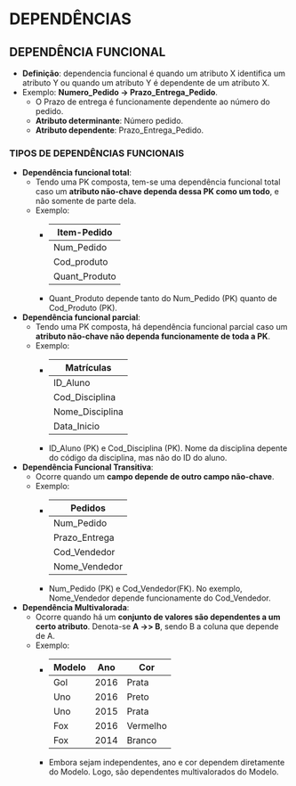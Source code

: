 # DEPENDÊNCIAS

## DEPENDÊNCIA FUNCIONAL
*   **Definição**: dependencia funcional é quando um atributo X identifica um atributo Y ou quando um atributo Y é dependente de um atributo X.
*   Exemplo: **Numero_Pedido &rightarrow; Prazo_Entrega_Pedido**.
    *   O Prazo de entrega é funcionamente dependente ao número do pedido.
    *   **Atributo determinante**: Número pedido.
    *   **Atributo dependente**: Prazo_Entrega_Pedido.

### TIPOS DE DEPENDÊNCIAS FUNCIONAIS
*   **Dependência funcional total**:
    *   Tendo uma PK composta, tem-se uma dependência funcional total caso um **atributo não-chave dependa dessa PK como um todo**, e não somente de parte dela.
    *   Exemplo:
        *   | Item-Pedido   |
            |---------------|
            | Num_Pedido    |
            | Cod_produto   |
            | Quant_Produto |
        *   Quant_Produto depende tanto do Num_Pedido (PK) quanto de Cod_Produto (PK).
*   **Dependência funcional parcial**:
    *   Tendo uma PK composta, há dependência funcional parcial caso um **atributo não-chave não dependa funcionamente de toda a PK**.
    *   Exemplo:
        *   | Matrículas      |
            |-----------------|
            | ID_Aluno        |
            | Cod_Disciplina  |
            | Nome_Disciplina |
            | Data_Inicio     |
        *   ID_Aluno (PK) e Cod_Disciplina (PK). Nome da disciplina depente do código da disciplina, mas não do ID do aluno.
*   **Dependência Funcional Transitiva**:
    *   Ocorre quando um **campo depende de outro campo não-chave**.
    *   Exemplo:
        *   | Pedidos           |
            |-------------------|
            | Num_Pedido        |
            | Prazo_Entrega     |
            | Cod_Vendedor      |
            | Nome_Vendedor     |
        *   Num_Pedido (PK) e Cod_Vendedor(FK). No exemplo, Nome_Vendedor depende funcionamente do Cod_Vendedor.
*   **Dependência Multivalorada**:
    *   Ocorre quando há um **conjunto de valores são dependentes a um certo atributo**. Denota-se **A ->> B**, sendo B a coluna que depende de A.
    *   Exemplo:
        *   | Modelo | Ano  | Cor      |
            |--------|------|----------|
            | Gol    | 2016 | Prata    |
            | Uno    | 2016 | Preto    |
            | Uno    | 2015 | Prata    |
            | Fox    | 2016 | Vermelho |
            | Fox    | 2014 | Branco   |
        *   Embora sejam independentes, ano e cor dependem diretamente do Modelo. Logo, são dependentes multivalorados do Modelo.